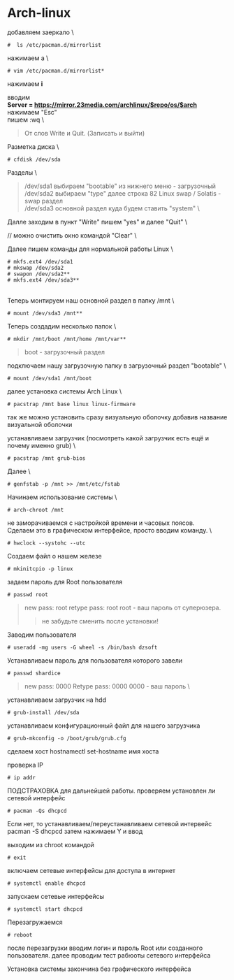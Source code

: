 # Arch-linux
добавляем заеркало \
```text \
#  ls /etc/pacman.d/mirrorlist
```
нажимаем a \
```text
# vim /etc/pacman.d/mirrorlist*
``` 
нажимаем 
**i**

вводим \
**Server = https://mirror.23media.com/archlinux/$repo/os/$arch** \
нажимаем "Esc" \
пишем :wq \
> От слов Write и Quit. (Записать и выйти)
 
Разметка диска \
```text
# cfdisk /dev/sda 
```
Разделы \
> /dev/sda1 выбираем "bootable" из нижнего меню - загрузочный \
> /dev/sda2 выбираем "type" далее строка 82 Linux swap / Solatis - swap раздел \
> /dev/sda3 основной раздел куда будем ставить "system" \ 

Далле заходим в пункт "Write" пишем "yes" и далее "Quit" \

// можно очистить окно командой "Clear" \

Далeе пишем команды для нормальной работы Linux \
```text
# mkfs.ext4 /dev/sda1
# mkswap /dev/sda2
# swapon /dev/sda2**
# mkfs.ext4 /dev/sda3**
```
 \
Теперь монтируем наш основной раздел в папку /mnt \
```text
# mount /dev/sda3 /mnt**
```
Теперь создадим несколько папок \
```text
# mkdir /mnt/boot /mnt/home /mnt/var**
```
>boot - загрузочный раздел

подключаем нашу загрузочную папку в загрузочный раздел "bootable" \ 
```text
# mount /dev/sda1 /mnt/boot
```
далее установка системы Arch Linux \
```text
# pacstrap /mnt base linux linux-firmware
```
так же можно установить сразу визуальную оболочку добавив название визуальной оболочки

устанавливаем загрузчик (посмотреть какой загрузчик есть ещё и почему именно grub) \
```text
# pacstrap /mnt grub-bios
```
Далее \
```text
# genfstab -p /mnt >> /mnt/etc/fstab
```
Начинаем использование системы \
```text
# arch-chroot /mnt
```

не заморачиваемся с настройкой времени и часовых поясов. \
Сделаем это в графическом интерфейсе, просто вводим команду. \
```text
# hwclock --systohc --utc
```
Создаем файл о нашем железе
```text
# mkinitcpio -p linux
```
задаем пароль для Root пользователя
```text
# passwd root
```
>new pass: root
>retype pass: root
>root - ваш пароль от суперюзера.
>> не забудьте сменить после установки!

Заводим пользователя
```text
# useradd -mg users -G wheel -s /bin/bash dzsoft
```
Устанавливаем пароль для пользователя которого завели
```text
# passwd shardice
```
>new pass: 0000
>Retype pass: 0000
> 0000 - ваш пароль \

устанавливаем загрузчик на hdd
```text
# grub-install /dev/sda
```
устанавливаем конфигурационный файл для нашего загрузчика
```text
# grub-mkconfig -o /boot/grub/grub.cfg
```
сделаем хост
hostnamectl set-hostname имя хоста

проверка IP
```text
# ip addr
```
ПОДСТРАХОВКА для дальнейшей работы.
проверяем установлен ли сетевой интерфейс
```text
# pacman -Qs dhcpcd
```
Если нет, то устанавливаем/переустанавливаем сетевой интервейс
pacman -S dhcpcd 
затем нажимаем Y и ввод

выходим из chroot командой 
```text
# exit
```
включаем сетевые интерфейсы для доступа в интернет
```text
# systemctl enable dhcpcd
```
запускаем сетевые интерфейсы
```text
# systemctl start dhcpcd
```
Перезагружаемся
```text
# reboot
```
после перезагрузки вводим логин и пароль Root или созданного пользователя.
далее проводим тест рабюоты сетевого интерфейса



Установка системы закончина без графического интерфейса
